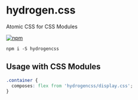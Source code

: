 # hydrogen.css
Atomic CSS for CSS Modules

[![npm](https://img.shields.io/npm/v/hydrogencss.svg)](http://npm.im/hydrogencss)

```shell
npm i -S hydrogencss
```

## Usage with CSS Modules
```css
.container {
  composes: flex from 'hydrogencss/display.css';
}
```
